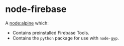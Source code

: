 # node-firebase

A [node:alpine] which:

* Contains preinstalled Firebase Tools.
* Contains the `python` package for use with `node-gyp`.

[node:alpine]: https://hub.docker.com/_/node
